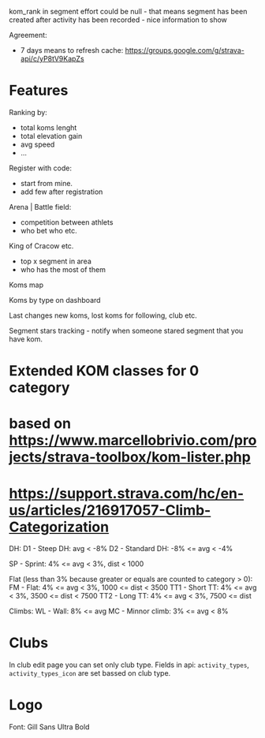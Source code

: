 kom_rank in segment effort could be null - that means segment has been created after activity has been recorded - nice information to show

Agreement:
- 7 days means to refresh cache: https://groups.google.com/g/strava-api/c/yP8tV9KapZs

# Features

Ranking by:
- total koms lenght
- total elevation gain
- avg speed
- ...

Register with code:
- start from mine.
- add few after registration

Arena | Battle field:
- competition between athlets
- who bet who etc.

King of Cracow etc.
- top x segment in area
- who has the most of them

Koms map

Koms by type on dashboard

Last changes new koms, lost koms for following, club etc.

Segment stars tracking - notify when someone stared segment that you have kom.

# Extended KOM classes for 0 category 
# based on https://www.marcellobrivio.com/projects/strava-toolbox/kom-lister.php
# https://support.strava.com/hc/en-us/articles/216917057-Climb-Categorization

DH:
D1 - Steep DH: avg < -8%
D2 - Standard DH: -8% <= avg < -4%

SP - Sprint: 4% <= avg < 3%, dist < 1000

Flat (less than 3% because greater or equals are counted to category > 0):
FM - Flat: 4% <= avg < 3%, 1000 <= dist < 3500
TT1 - Short TT: 4% <= avg < 3%, 3500 <= dist < 7500
TT2 - Long TT: 4% <= avg < 3%, 7500 <= dist

Climbs:
WL - Wall: 8% <= avg
MC - Minnor climb: 3% <= avg < 8%

# Clubs

In club edit page you can set only club type.
Fields in api: `activity_types`, `activity_types_icon` are set bassed on club type.

# Logo

Font: Gill Sans Ultra Bold